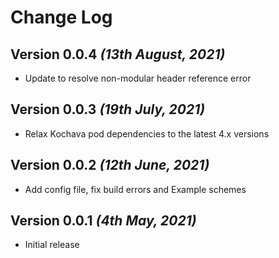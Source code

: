 Change Log
==========

Version 0.0.4 *(13th August, 2021)*
-------------------------------
* Update to resolve non-modular header reference error

Version 0.0.3 *(19th July, 2021)*
-------------------------------
* Relax Kochava pod dependencies to the latest 4.x versions

Version 0.0.2 *(12th June, 2021)*
-------------------------------
* Add config file, fix build errors and Example schemes

Version 0.0.1 *(4th May, 2021)*
-------------------------------
* Initial release

